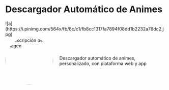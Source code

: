 <h1>Descargador Automático de Animes</h1>
![a](https://i.pinimg.com/564x/fb/8c/c1/fb8cc1317fa7894f08dd1b2232a76dc2.jpg)
<div style="display: flex; align-items: center;">
    <img src="https://i.pinimg.com/564x/fb/8c/c1/fb8cc1317fa7894f08dd1b2232a76dc2.jpg" alt="Descripción de la imagen" style="border-radius: 50%; width: 150px; height: 150px; margin-right: 20px;">
    <p>Descargador automático de animes, personalizado, con plataforma web y app</p>
</div>
